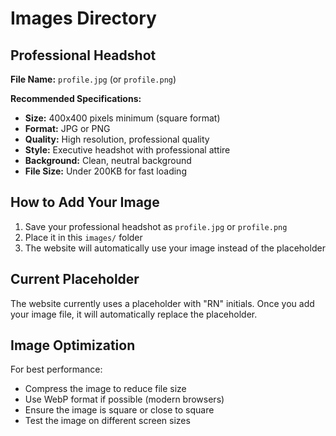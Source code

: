# Images Directory

## Professional Headshot

**File Name:** `profile.jpg` (or `profile.png`)

**Recommended Specifications:**
- **Size:** 400x400 pixels minimum (square format)
- **Format:** JPG or PNG
- **Quality:** High resolution, professional quality
- **Style:** Executive headshot with professional attire
- **Background:** Clean, neutral background
- **File Size:** Under 200KB for fast loading

## How to Add Your Image

1. Save your professional headshot as `profile.jpg` or `profile.png`
2. Place it in this `images/` folder
3. The website will automatically use your image instead of the placeholder

## Current Placeholder

The website currently uses a placeholder with "RN" initials. Once you add your image file, it will automatically replace the placeholder.

## Image Optimization

For best performance:
- Compress the image to reduce file size
- Use WebP format if possible (modern browsers)
- Ensure the image is square or close to square
- Test the image on different screen sizes 